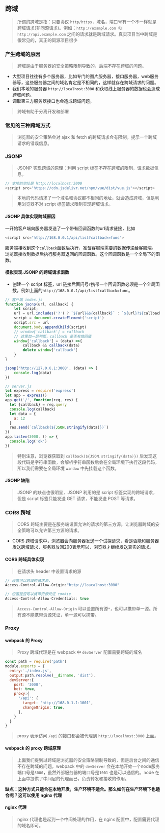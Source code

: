 ## 跨域
> 所谓的跨域是指：只要协议 `http/https`，域名，端口号有一个不一样就是跨域请求(非同源请求)。例如：`http://example.com 和 http://api.example.com` 之间的请求就是跨域请求。真实项目当中跨域是很常见的，真正的同源项目很少


### 产生跨域的原因
> 跨域是由于服务器的安全策略限制导致的，后端不存在跨域的问题。
* 大型项目往往有多个服务器，比如专门的图片服务器，接口服务器，web服务器等，这些服务器之间的域名肯定是不相同的，这样就存在跨域请求的问题。
* 我们本地的服务器 `http://localhost:3000` 和获取线上服务器的数据也会造成跨域问题。
* 调取第三方服务器接口也会造成跨域问题。
> 跨域有助于分离开发和部署


### 常见的三种跨域方式
> 浏览器的安全策略会对 ajax 和 fetch 的跨域请求会有限制。提示一个跨域请求的错误信息。

### JSONP
> JSONP 实现跨域的原理：利用 script 标签不存在跨域的限制，请求数据信息。
``` js
// 本地的地址是 http://localhost:3000
<script src="https://cdn.jsdelivr.net/npm/vue/dist/vue.js"></script>
```
> 本地的代码请求了一个域名和协议都不相同的地址，就会造成跨域，但是利用浏览器不对 script 标签请求限制实现跨域请求。

#### JSONP 具体实现跨域原因
一开始客户端向服务器发送了一个带有回调函数的url请求链接，比如
``` js
<script src="http://168.0.0.1/api/list?callback=func">
```
服务端接收到这个`callback`函数后执行，准备客服端需要的数据传递给客服端。浏览器接收到数据后执行服务器返回的回调函数。这个回调函数是一个全局下的函数。

#### 模拟实现 JSONP 的跨域请求函数
* 创建一个 script 标签，url 链接后面问号`?`携带一个回调函数必须是一个全局函数。例如上面的`http://168.0.0.1/api/list?callback=func`。
``` js
// 客户端 index.js
function jsonp(url, callback) {
    let script;
    url = url.includes('?') ? `${url}&${callback}` : `${url}?${callback}`
    script = document.createElement('script')
    script.src = url
    document.body.appendChild(script)
    // window['callback'] = callback
    // 这里加一层判断，callback 是否有放回值
    window['callback'] = (data) =>{
        callback && callback(data)
        delete window['callback']
    }
}

jsonp('http://127.0.0.1:3000', (data) => {
    console.log(data)
})

// server.js
let express = require('express')
let app = express()
app.get('/', function(req, res) {
  let {callback} = req.query
  console.log(callback)
  let data = {
    a: 12
  }
  res.send(`callback(${JSON.stringify(data)})`)
})
app.listen(3000, () => {
  console.log('ok')
})
```
> 特别注意，浏览器获取到 `callback(${JSON.stringify(data)})` 后发现这段代码是字符串函数，会解析字符串函数后会在全局环境下执行这段代码，所以我们需要在全局环境 `window` 中先挂载这个函数。

#### JSONP 缺陷
> JSONP 的缺点也很明显，JSONP 利用的是 script 标签实现的跨域请求，但是 script 标签只能发送 GET 请求，不能发送 POST 等请求。


### CORS 跨域
> CORS 跨域主要是在服务端设置允许的请求的第三方源。让浏览器跨域的安全策略可以允许第三方源的请求。
* CORS 跨域请求中，浏览器会向服务器发送一个试探请求，看是否能和服务器发送跨域请求，服务器放回200表示可以，浏览器才继续发送真实的请求。


#### CORS 跨域具体实现
> 在请求头 header 中设置请求的源
``` js
// 设置可以跨域的请求源，
Access-Control-Allow-Origin:"http://loacalhost:3000"

// 设置是否可以携带资源凭证 cookie
Access-Control-Allow-Credentials: true
```
> `Access-Control-Allow-Origin` 可以设置所有源`*`，也可以携带单一源。所有源不能携带资源凭证，单一源可以携带。

### Proxy

#### webpack 的 Proxy 
> Proxy 跨域代理是在 webpack 中 `devServer` 配置需要跨域的域名
``` js
const path = require('path')
module.exports = {
  entry:'./index.js',
  output:path.resolve(__dirname, 'dist'),
  devServer:{
    port: '3000',
    hot: true,
    proxy:{
      '/api': {
        target: 'http://168.0.1.1:1001',
        changeOrigin: true,
      },
    }
  }
}
```
> proxy 表示访问 `/api` 的接口都会被代理到 `http://localhost:3000` 上面。

#### webpack 的 proxy 跨域原理
> 上面我们提到过跨域是浏览器的安全策略限制导致的，但是后台之间的通信不存在跨域的问题。webpack 中的 `devServer` 会在本地开始一个node服务端口号是`3000`，虽然外部服务器的端口号是`1001` 也是可以通信的。node 在上面中提供了中间层的代理而已，负责转发和接收的作用。

**缺点：这种方式只适合在本地开发，生产环境不适合。那么如何在生产环境下也适合呢？这可以使用  nginx 代理**

#### nginx 代理
> nginx 代理也是起到一个中间处理的作用，在 nginx 配置中，配置需要代理的域名即可。




